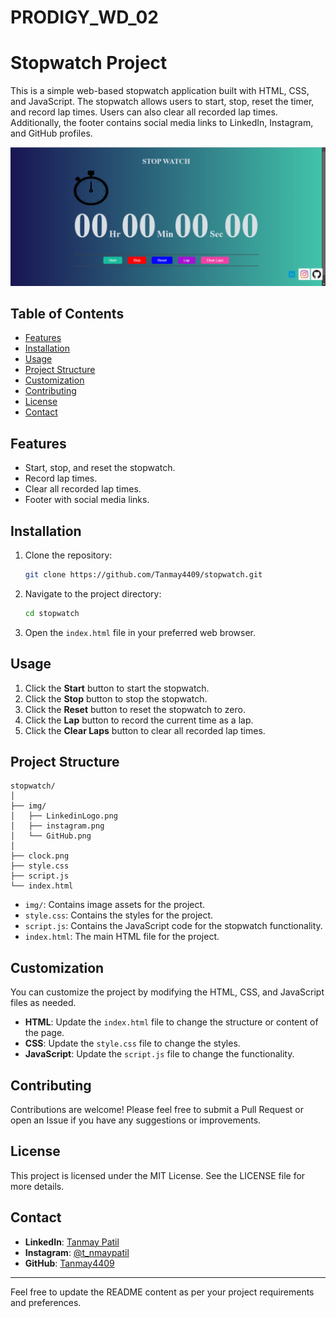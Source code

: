 # PRODIGY_WD_02
# Stopwatch Project

This is a simple web-based stopwatch application built with HTML, CSS, and JavaScript. The stopwatch allows users to start, stop, reset the timer, and record lap times. Users can also clear all recorded lap times. Additionally, the footer contains social media links to LinkedIn, Instagram, and GitHub profiles.

![Screenshot of Stopwatch](img/screenshot.png)

## Table of Contents

- [Features](#features)
- [Installation](#installation)
- [Usage](#usage)
- [Project Structure](#project-structure)
- [Customization](#customization)
- [Contributing](#contributing)
- [License](#license)
- [Contact](#contact)

## Features

- Start, stop, and reset the stopwatch.
- Record lap times.
- Clear all recorded lap times.
- Footer with social media links.

## Installation

1. Clone the repository:

   ```sh
   git clone https://github.com/Tanmay4409/stopwatch.git
   ```

2. Navigate to the project directory:

   ```sh
   cd stopwatch
   ```

3. Open the `index.html` file in your preferred web browser.

## Usage

1. Click the **Start** button to start the stopwatch.
2. Click the **Stop** button to stop the stopwatch.
3. Click the **Reset** button to reset the stopwatch to zero.
4. Click the **Lap** button to record the current time as a lap.
5. Click the **Clear Laps** button to clear all recorded lap times.

## Project Structure

```plaintext
stopwatch/
│
├── img/   
│   ├── LinkedinLogo.png
│   ├── instagram.png
│   └── GitHub.png
│
├── clock.png
├── style.css
├── script.js
└── index.html
```

- `img/`: Contains image assets for the project.
- `style.css`: Contains the styles for the project.
- `script.js`: Contains the JavaScript code for the stopwatch functionality.
- `index.html`: The main HTML file for the project.

## Customization

You can customize the project by modifying the HTML, CSS, and JavaScript files as needed.

- **HTML**: Update the `index.html` file to change the structure or content of the page.
- **CSS**: Update the `style.css` file to change the styles.
- **JavaScript**: Update the `script.js` file to change the functionality.

## Contributing

Contributions are welcome! Please feel free to submit a Pull Request or open an Issue if you have any suggestions or improvements.

## License

This project is licensed under the MIT License. See the LICENSE file for more details.

## Contact

- **LinkedIn**: [Tanmay Patil](https://www.linkedin.com/in/tanmay-patil-98b030258/)
- **Instagram**: [@t_nmaypatil](https://www.instagram.com/t_nmaypatil/?igsh=MXN2NGg0dGF4aXNkeA%3D%3D)
- **GitHub**: [Tanmay4409](https://github.com/Tanmay4409)

---

Feel free to update the README content as per your project requirements and preferences.
